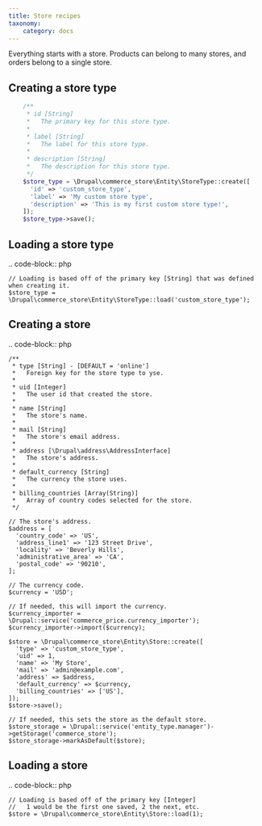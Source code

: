 ```yaml
---
title: Store recipes
taxonomy:
    category: docs
---
```


Everything starts with a store. Products can belong to many stores, and
orders belong to a single store.

Creating a store type
---------------------

```php
    /**
     * id [String]
     *   The primary key for this store type.
     *
     * label [String]
     *   The label for this store type.
     *
     * description [String]
     *   The description for this store type.
     */
    $store_type = \Drupal\commerce_store\Entity\StoreType::create([
      'id' => 'custom_store_type',
      'label' => 'My custom store type',
      'description' => 'This is my first custom store type!',
    ]);
    $store_type->save();
```

Loading a store type
--------------------

.. code-block:: php

    // Loading is based off of the primary key [String] that was defined when creating it.
    $store_type = \Drupal\commerce_store\Entity\StoreType::load('custom_store_type');

Creating a store
----------------

.. code-block:: php

    /**
     * type [String] - [DEFAULT = 'online']
     *   Foreign key for the store type to yse.
     *
     * uid [Integer]
     *   The user id that created the store.
     *
     * name [String]
     *   The store's name.
     *
     * mail [String]
     *   The store's email address.
     *
     * address [\Drupal\address\AddressInterface]
     *   The store's address.
     *
     * default_currency [String]
     *   The currency the store uses.
     *
     * billing_countries [Array(String)]
     *   Array of country codes selected for the store.
     */

    // The store's address.
    $address = [
      'country_code' => 'US',
      'address_line1' => '123 Street Drive',
      'locality' => 'Beverly Hills',
      'administrative_area' => 'CA',
      'postal_code' => '90210',
    ];

    // The currency code.
    $currency = 'USD';

    // If needed, this will import the currency.
    $currency_importer = \Drupal::service('commerce_price.currency_importer');
    $currency_importer->import($currency);

    $store = \Drupal\commerce_store\Entity\Store::create([
      'type' => 'custom_store_type',
      'uid' => 1,
      'name' => 'My Store',
      'mail' => 'admin@example.com',
      'address' => $address,
      'default_currency' => $currency,
      'billing_countries' => ['US'],
    ]);
    $store->save();

    // If needed, this sets the store as the default store.
    $store_storage = \Drupal::service('entity_type.manager')->getStorage('commerce_store');
    $store_storage->markAsDefault($store);

Loading a store
---------------

.. code-block:: php

    // Loading is based off of the primary key [Integer]
    //   1 would be the first one saved, 2 the next, etc.
    $store = \Drupal\commerce_store\Entity\Store::load(1);
